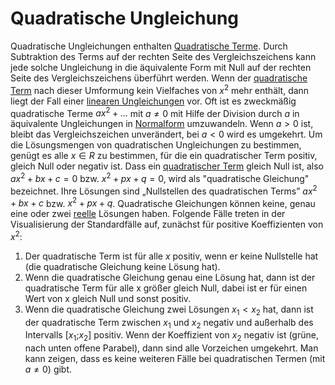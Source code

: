 # Quadratische Ungleichung
Quadratische Ungleichungen enthalten [Quadratische Terme](Quadratische%20Terme.md). Durch Subtraktion des Terms auf der rechten Seite des Vergleichszeichens kann jede solche Ungleichung in die äquivalente Form mit Null auf der rechten Seite des Vergleichszeichens überführt werden.
Wenn der [quadratische Term](Quadratische%20Terme.md) nach dieser Umformung kein Vielfaches von $x^2$ mehr enthält, dann liegt der Fall einer [linearen Ungleichungen](Lineare%20Ungleichungen.md) vor. Oft ist es zweckmäßig quadratische Terme $ax^2 +...$ mit $a \neq 0$ mit Hilfe der Division durch $a$ in  äquivalente Ungleichungen in [Normalform](Normalform.md) umzuwandeln. Wenn $a > 0$ ist, bleibt das Vergleichszeichen unverändert, bei $a < 0$ wird es umgekehrt. 
Um die Lösungsmengen von quadratischen Ungleichungen zu bestimmen, genügt es alle $x \in R$ zu bestimmen, für die ein quadratischer Term positiv, gleich Null oder negativ ist.
Dass ein [quadratischer Term](Quadratische%20Terme.md) gleich Null ist, also $ax^2+bx+c=0$ bzw. $x^2+px+q=0$, wird als "quadratische Gleichung" bezeichnet. Ihre Lösungen sind „Nullstellen des quadratischen Terms” $ax^2+bx+c$ bzw. $x^2+px+q$. Quadratische Gleichungen können keine, genau eine oder zwei [reelle](Reelle%20Zahlen.md) Lösungen haben.
Folgende Fälle treten in der Visualisierung der Standardfälle auf, zunächst für positive Koeffizienten von $x^2$:
1. Der quadratische Term ist für alle $x$ positiv, wenn er keine Nullstelle hat (die quadratische Gleichung keine Lösung hat).
2. Wenn die quadratische Gleichung genau eine Lösung hat, dann ist der quadratische Term für alle x größer gleich Null, dabei ist er für einen Wert von x gleich Null und sonst positiv.
3. Wenn die quadratische Gleichung zwei Lösungen $x_1<x_2$ hat, dann ist der quadratische Term zwischen $x_1$ und $x_2$ negativ und außerhalb des Intervalls \[$x_1$;$x_2$\] positiv.
Wenn der Koeffizient von $x_2$ negativ ist (grüne, nach unten offene Parabel), dann sind alle Vorzeichen umgekehrt. Man kann zeigen, dass es keine weiteren Fälle bei quadratischen Termen (mit $a\neq 0$) gibt.
